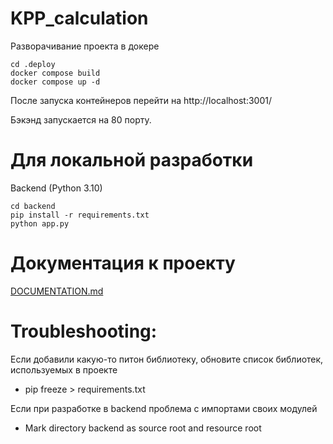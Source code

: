 # KPP_calculation
Разворачивание проекта в докере
~~~
cd .deploy
docker compose build
docker compose up -d
~~~

После запуска контейнеров перейти на http://localhost:3001/

Бэкэнд запускается на 80 порту.

# Для локальной разработки 
Backend (Python 3.10)
~~~
cd backend
pip install -r requirements.txt
python app.py
~~~
# Документация к проекту
[DOCUMENTATION.md](DOCUMENTATION.md)

# Troubleshooting:
Если добавили какую-то питон библиотеку, обновите список библиотек, используемых в проекте

- pip freeze > requirements.txt

Если при разработке в backend проблема с импортами своих модулей

- Mark directory backend as source root and resource root 